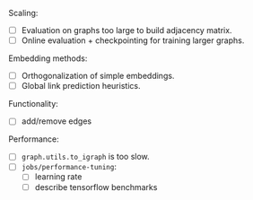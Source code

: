 Scaling:
- [ ] Evaluation on graphs too large to build adjacency matrix.
- [ ] Online evaluation + checkpointing for training larger graphs. 

Embedding methods:
- [ ] Orthogonalization of simple embeddings. 
- [ ] Global link prediction heuristics. 

Functionality:
- [ ] add/remove edges

Performance:
- [ ] `graph.utils.to_igraph` is too slow.  
- [ ] `jobs/performance-tuning`:
    - [ ] learning rate
    - [ ] describe tensorflow benchmarks
